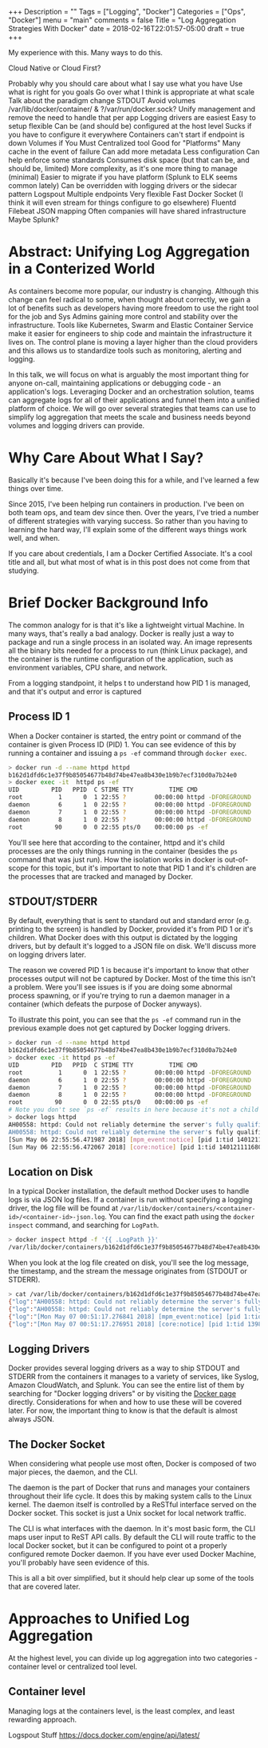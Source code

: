 +++
Description = ""
Tags = ["Logging", "Docker"]
Categories = ["Ops", "Docker"]
menu = "main"
comments = false
Title = "Log Aggregation Strategies With Docker"
date = 2018-02-16T22:01:57-05:00
draft = true
+++

My experience with this.
Many ways to do this.

Cloud Native or Cloud First?

Probably why you should care about what I say
use what you have
Use what is right for you goals
Go over what I think is appropriate at what scale
Talk about the paradigm change
  STDOUT
  Avoid volumes
  /var/lib/docker/container/ & ?/var/run/docker.sock?
  Unify management and remove the need to handle that per app
Logging drivers are easiest
  Easy to setup
  flexible
  Can be (and should be) configured at the host level
  Sucks if you have to configure it everywhere
  Containers can't start if endpoint is down
Volumes if You Must
Centralized tool
  Good for "Platforms"
  Many cache in the event of failure
  Can add more metadata
  Less configuration
  Can help enforce some standards
  Consumes disk space (but that can be, and should be, limited)
  More complexity, as it's one more thing to manage (minimal)
  Easier to migrate if you have platform  (Splunk to ELK seems common lately)
  Can be overridden with logging drivers or the sidecar pattern
Logspout
  Multiple endpoints
  Very flexible
  Fast
  Docker Socket (I think it will even stream for things configure to go elsewhere)
Fluentd
Filebeat
  JSON mapping
  Often companies will have shared infrastructure
Maybe Splunk?

# Abstract: Unifying Log Aggregation in a Conterized World

As containers become more popular, our industry is changing. Although this change can feel radical to
some, when thought about correctly, we gain a lot of benefits such as developers having more freedom to use
the right tool for the job and Sys Admins gaining more control and stability over the infrastructure.
Tools like Kubernetes, Swarm and Elastic Container Service make it easier for engineers to ship code
and maintain the infrastructure it lives on. The control plane is moving a layer higher than the
cloud providers and this allows us to standardize tools such as monitoring, alerting and logging.

In this talk, we will focus on what is arguably the most important thing for anyone on-call, maintaining
applications or debugging code - an application's logs. Leveraging Docker and an orchestration solution,
teams can aggregate logs for all of their applications and funnel them into a unified platform of choice.
We will go over several strategies that teams can use to simplify log aggregation that meets the
scale and business needs beyond volumes and logging drivers can provide.

# Why Care About What I Say?

<!-- 
I've been running containers in production since 2015.
I'm DCA certified if you care about that sort of thing.
  Most of this talk doesn't come from that knowledge.
I've managed logs for clusters using several approaches.
I've been on the development and sysadmin side of things.
These are things I've learned over time.
 -->

Basically it's because I've been doing this for a while, and I've learned a few things over time.

Since 2015, I've been helping run containers in production. I've been on both team ops, and team dev since
then. Over the years, I've tried a number of different strategies with varying success. So rather than
you having to learning the hard way, I'll explain some of the different ways things work well, and when.

If you care about credentials, I am a Docker Certified Associate. It's a cool title and all, but what
most of what is in this post does not come from that studying.

# Brief Docker Background Info

The common analogy for is that it's like a lightweight virtual Machine. In many ways, that's really a
bad analogy. Docker is really just a way to package and run a single process in an isolated way. An image
represents all the binary bits needed for a process to run (think Linux package), and the container is
the runtime configuration of the application, such as environment variables, CPU share, and network.

From a logging standpoint, it helps t
<Insert stuff here> to understand how PID 1 is managed, and that it's output and error is captured

## Process ID 1

When a Docker container is started, the entry point or command of the container is given Process ID (PID) 1.
You can see evidence of this by running a container and issuing a `ps -ef` command through `docker exec`.

```bash
> docker run -d --name httpd httpd
b162d1dfd6c1e37f9b85054677b48d74be47ea8b430e1b9b7ecf310d0a7b24e0
> docker exec -it  httpd ps -ef
UID         PID   PPID  C STIME TTY          TIME CMD
root          1      0  1 22:55 ?        00:00:00 httpd -DFOREGROUND
daemon        6      1  0 22:55 ?        00:00:00 httpd -DFOREGROUND
daemon        7      1  0 22:55 ?        00:00:00 httpd -DFOREGROUND
daemon        8      1  0 22:55 ?        00:00:00 httpd -DFOREGROUND
root         90      0  0 22:55 pts/0    00:00:00 ps -ef
```

You'll see here that according to the container, httpd and it's child processes are the only things
running in the container (besides the `ps` command that was just run). How the isolation works in
docker is out-of-scope for this topic, but it's important to note that PID 1 and it's children are the
processes that are tracked and managed by Docker.

## STDOUT/STDERR

By default, everything that is sent to standard out and standard error (e.g. printing to the screen) is handled
by Docker, provided it's from PID 1 or it's children. What Docker does with this output is dictated by the
logging drivers, but by default it's logged to a JSON file on disk. We'll discuss more on logging drivers later.

The reason we covered PID 1 is because it's important to know that other processes output will not be captured
by Docker. Most of the time this isn't a problem. Were you'll see issues is if you are doing some abnormal
process spawning, or if you're trying to run a daemon manager in a container (which defeats the purpose
of Docker anyways).

To illustrate this point, you can see that the `ps -ef` command run in the previous example does not
get captured by Docker logging drivers.

```bash
> docker run -d --name httpd httpd
b162d1dfd6c1e37f9b85054677b48d74be47ea8b430e1b9b7ecf310d0a7b24e0
> docker exec -it httpd ps -ef
UID         PID   PPID  C STIME TTY          TIME CMD
root          1      0  1 22:55 ?        00:00:00 httpd -DFOREGROUND
daemon        6      1  0 22:55 ?        00:00:00 httpd -DFOREGROUND
daemon        7      1  0 22:55 ?        00:00:00 httpd -DFOREGROUND
daemon        8      1  0 22:55 ?        00:00:00 httpd -DFOREGROUND
root         90      0  0 22:55 pts/0    00:00:00 ps -ef
# Note you don't see `ps -ef` results in here because it's not a child of pid 1, but PID 0
> docker logs httpd
AH00558: httpd: Could not reliably determine the server's fully qualified domain name, using 172.17.0.3. Set the 'ServerName' directive globally to suppress this message
AH00558: httpd: Could not reliably determine the server's fully qualified domain name, using 172.17.0.3. Set the 'ServerName' directive globally to suppress this message
[Sun May 06 22:55:56.471987 2018] [mpm_event:notice] [pid 1:tid 140121111680896] AH00489: Apache/2.4.29 (Unix) configured -- resuming normal operations
[Sun May 06 22:55:56.472067 2018] [core:notice] [pid 1:tid 140121111680896] AH00094: Command line: 'httpd -D FOREGROUND'
```

## Location on Disk

In a typical Docker installation, the default method Docker uses to handle logs is via JSON log files. If a
container is run without specifying a logging driver, the log file will be found at
`/var/lib/docker/containers/<container-id>/<container-id>-json.log`. You can find the exact path using the
`docker inspect` command, and searching for `LogPath`.

```bash
> docker inspect httpd -f '{{ .LogPath }}'
/var/lib/docker/containers/b162d1dfd6c1e37f9b85054677b48d74be47ea8b430e1b9b7ecf310d0a7b24e0/b162d1dfd6c1e37f9b85054677b48d74be47ea8b430e1b9b7ecf310d0a7b24e0-json.log
```

When you look at the log file created on disk, you'll see the log message, the timestamp, and the stream the message
originates from (STDOUT or STDERR).

```bash
> cat /var/lib/docker/containers/b162d1dfd6c1e37f9b85054677b48d74be47ea8b430e1b9b7ecf310d0a7b24e0/b162d1dfd6c1e37f9b85054677b48d74be47ea8b430e1b9b7ecf310d0a7b24e0-json.log
{"log":"AH00558: httpd: Could not reliably determine the server's fully qualified domain name, using 172.17.0.2. Set the 'ServerName' directive globally to suppress this message\n","stream":"stderr","time":"2018-05-07T00:51:17.273889465Z"}
{"log":"AH00558: httpd: Could not reliably determine the server's fully qualified domain name, using 172.17.0.2. Set the 'ServerName' directive globally to suppress this message\n","stream":"stderr","time":"2018-05-07T00:51:17.275769048Z"}
{"log":"[Mon May 07 00:51:17.276841 2018] [mpm_event:notice] [pid 1:tid 139820362606464] AH00489: Apache/2.4.33 (Unix) configured -- resuming normal operations\n","stream":"stderr","time":"2018-05-07T00:51:17.276927337Z"}
{"log":"[Mon May 07 00:51:17.276951 2018] [core:notice] [pid 1:tid 139820362606464] AH00094: Command line: 'httpd -D FOREGROUND'\n","stream":"stderr","time":"2018-05-07T00:51:17.276967037Z"}
```

## Logging Drivers

Docker provides several logging drivers as a way to ship STDOUT and STDERR from the containers it manages to a
variety of services, like Syslog, Amazon CloudWatch, and Splunk. You can see the entire list of them by searching
for "Docker logging drivers" or by visiting the [Docker page](https://docs.docker.com/config/containers/logging/configure/) directly.
Considerations for when and how to use these will be covered later. For now, the important thing to know is that
the default is almost always JSON.

## The Docker Socket

When considering what people use most often, Docker is composed of two major pieces, the daemon, and the CLI.

The daemon is the part of Docker that runs and manages your containers throughout their life cycle. It does this
by making system calls to the Linux kernel. The daemon itself is controlled by a ReSTful interface served on the
Docker socket. This socket is just a Unix socket for local network traffic.

The CLI is what interfaces with the daemon. In it's most basic form, the CLI maps user input to ReST API calls.
By default the CLI will route traffic to the local Docker socket, but it can be configured to point ot a properly
configured remote Docker daemon. If you have ever used Docker Machine, you'll probably have seen evidence of this.

This is all a bit over simplified, but it should help clear up some of the tools that are covered later.

# Approaches to Unified Log Aggregation

At the highest level, you can divide up log aggregation into two categories - container level
or centralized tool level.

## Container level

Managing logs at the containers level, is the least complex, and least rewarding approach.

Logspout Stuff
https://docs.docker.com/engine/api/latest/
